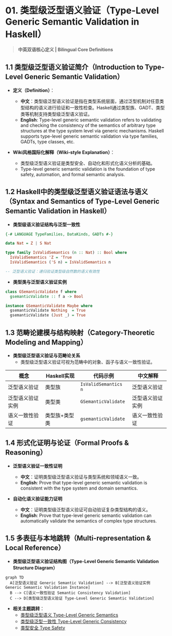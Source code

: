 # 01. 类型级泛型语义验证（Type-Level Generic Semantic Validation in Haskell）

> **中英双语核心定义 | Bilingual Core Definitions**

## 1.1 类型级泛型语义验证简介（Introduction to Type-Level Generic Semantic Validation）

- **定义（Definition）**：
  - **中文**：类型级泛型语义验证是指在类型系统层面，通过泛型机制对任意类型结构的语义进行验证和一致性检查。Haskell通过类型族、GADT、类型类等机制支持类型级泛型语义验证。
  - **English**: Type-level generic semantic validation refers to validating and checking the consistency of the semantics of arbitrary type structures at the type system level via generic mechanisms. Haskell supports type-level generic semantic validation via type families, GADTs, type classes, etc.

- **Wiki风格国际化解释（Wiki-style Explanation）**：
  - 类型级泛型语义验证是类型安全、自动化和形式化语义分析的基础。
  - Type-level generic semantic validation is the foundation of type safety, automation, and formal semantic analysis.

## 1.2 Haskell中的类型级泛型语义验证语法与语义（Syntax and Semantics of Type-Level Generic Semantic Validation in Haskell）

- **类型级语义验证结构与泛型一致性**

```haskell
{-# LANGUAGE TypeFamilies, DataKinds, GADTs #-}

data Nat = Z | S Nat

type family IsValidSemantics (n :: Nat) :: Bool where
  IsValidSemantics 'Z = 'True
  IsValidSemantics ('S n) = IsValidSemantics n

-- 泛型语义验证：递归验证类型级自然数的语义有效性
```

- **类型类与泛型语义验证实例**

```haskell
class GSemanticValidate f where
  gsemanticValidate :: f a -> Bool

instance GSemanticValidate Maybe where
  gsemanticValidate Nothing  = True
  gsemanticValidate (Just _) = True
```

## 1.3 范畴论建模与结构映射（Category-Theoretic Modeling and Mapping）

- **类型级泛型语义验证与范畴论关系**
  - 类型级泛型语义验证可视为范畴中的对象、函子与语义一致性验证。

| 概念 | Haskell实现 | 代码示例 | 中文解释 |
|------|-------------|----------|----------|
| 泛型语义验证 | 类型族 | `IsValidSemantics n` | 泛型语义验证 |
| 泛型语义验证实例 | 类型类 | `GSemanticValidate` | 泛型语义验证实例 |
| 语义一致性验证 | 类型族+类型类 | `gsemanticValidate` | 语义一致性验证 |

## 1.4 形式化证明与论证（Formal Proofs & Reasoning）

- **泛型语义验证一致性证明**
  - **中文**：证明类型级泛型语义验证与类型系统和领域语义一致。
  - **English**: Prove that type-level generic semantic validation is consistent with the type system and domain semantics.

- **自动化语义验证能力证明**
  - **中文**：证明类型级泛型语义验证可自动验证复杂类型结构的语义。
  - **English**: Prove that type-level generic semantic validation can automatically validate the semantics of complex type structures.

## 1.5 多表征与本地跳转（Multi-representation & Local Reference）

- **类型级泛型语义验证结构图（Type-Level Generic Semantic Validation Structure Diagram）**

```mermaid
graph TD
  A[泛型语义验证 Generic Semantic Validation] --> B[泛型语义验证实例 Generic Semantic Validation Instance]
  B --> C[语义一致性验证 Semantic Consistency Validation]
  C --> D[类型级泛型语义验证 Type-Level Generic Semantic Validation]
```

- **相关主题跳转**：
  - [类型级泛型语义 Type-Level Generic Semantics](./01-Type-Level-Generic-Semantics.md)
  - [类型级泛型一致性 Type-Level Generic Consistency](./01-Type-Level-Generic-Consistency.md)
  - [类型安全 Type Safety](./01-Type-Safety.md)
